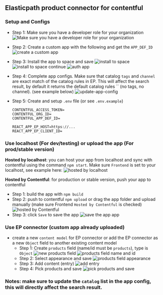 ## Elasticpath product connector for contentful

### Setup and Configs

- Step 1: Make sure you have a developer role for your organization
  ![Make sure you have a developer role for your organization](public/img/contentful-organizations-role-developer.png "dev role")

- Step 2: Create a custom app with the following and get the `APP_DEF_ID`
  ![create a custom app](public/img/ORG_ID_AND_APP_DEF_ID.png "create a custom app")

- Step 3: Install the app to space and save
  ![install to space](public/img/install-to-space.png "install to space")
  ![install to space continue](public/img/install-to-space-continue.png "install to space continue")
  ![auth app](public/img/auth-app.png "auth app")

- Step 4: Complete app configs. Make sure that catalog `tags` and `channel` are exact match of the catalog rules in EP. This will affect the search result, by default it returns the default catalog rules `` (no tags, no channel). (see example below)
  ![update-app-config](public/img/update-app-config.png "update-app-config")

- Step 5: Create and setup `.env` file (or see `.env.example`)
  ```
  CONTENTFUL_ACCESS_TOKEN=
  CONTENTFUL_ORG_ID=
  CONTENTFUL_APP_DEF_ID=

  REACT_APP_EP_HOST=https://...
  REACT_APP_EP_CLIENT_ID=
  ```



### Use localhost (For dev/testing) or upload the app (For prod/stable version)

**Hosted by localhost**: you can host your app from localhost and sync with contentful using the command `npm start`. Make sure `Frontend` is set to your localhost, see example here:
  ![hosted by localhost](public/img/For-dev.png "hosted by localhost")

**Hosted by Contentful**: for production or stable version, push your app to contentful
  - Step 1: build the app with `npm build`
  - Step 2: push to contentful `npm upload` or drag the app folder and upload manually
    (make sure Frontend `Hosted by Contentful` is checked)
    ![hosted by Contentful](public/img/For-prod.png "hosted by Contentful")
  - Step 3: click `Save` to save the app
    ![save the app app](public/img/use-upload-and-host-by-contentful.png "save the app")

### Use EP connector (custom app already uploaded)
  - create a new `content model` for EP connector or add the EP connector as a new `Object` field to another existing content model
    - Step 1: Create `products` field (name/id must be `products`), type is `Object`
    ![new products field](public/img/products-field-types.png "new products field")
    ![products field name and id](public/img/create-content-type-name-and-id.png "products field name and id")
    - Step 2: Select appearance and save
    ![products field appearance](public/img/create-content-type-appearance.png "products field appearance")
    - Step 3: Add content (entry)
    ![add entry](public/img/add-entry.png "add entry")
    - Step 4: Pick products and save
    ![pick products and save](public/img/pick-products-and-save.png "pick products and save") 

### Notes: make sure to update the `catalog` list in the app config, this will directly affect the search result.